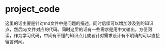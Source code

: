 # project_code



这里的话主要是针对md文件中是问题的描述，同时后续可以增加涉及到的知识点，然后py文件对应的代码。同时这里的话有一些需求是用中文输出，方便阅读，作为学习代码，中间有不懂的知识点儿或者针对需求设计有不明确的可以直接留言询问。
